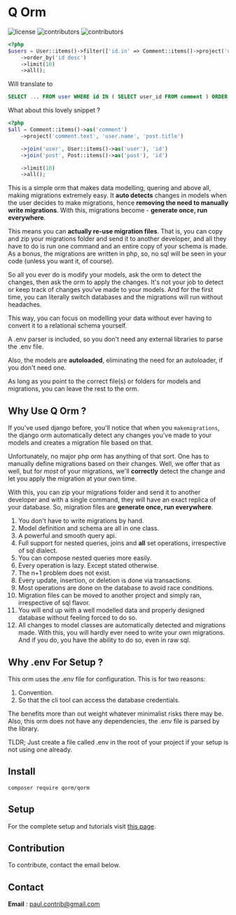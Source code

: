# **Q Orm**

![license](https://img.shields.io/github/license/phrenotype/qorm)
![contributors](https://img.shields.io/github/contributors/phrenotype/qorm)
![contributors](https://img.shields.io/github/languages/code-size/phrenotype/qorm)

```php
<?php
$users = User::items()->filter(['id.in' => Comment::items()->project('user')])
    ->order_by('id desc')
    ->limit(10)
    ->all();
```
Will translate to  

```sql
SELECT ... FROM user WHERE id IN ( SELECT user_id FROM comment ) ORDER BY id DESC LIMIT 10
```  

What about this lovely snippet ?  

```php
<?php
$all = Comment::items()->as('comment')
    ->project('comment.text', 'user.name', 'post.title')

    ->join('user', User::items()->as('user'), 'id')
    ->join('post', Post::items()->as('post'), 'id')

    ->limit(10)
    ->all();
```  

This is a simple orm that makes data modelling, quering and above all, making migrations extremely easy. It **auto detects** changes in models when the user decides to make migrations, hence **removing the need to manually write migrations**. With this, migrations become - **generate once, run everywhere**.

This means you can **actually re-use migration files**. That is, you can copy and zip your migrations folder and send it to another developer, and all they have to do is run one command and an entire copy of your schema is made. As a bonus, the migrations are written in php, so, no sql will be seen in your code (unless you want it, of course).

So all you ever do is modify your models, ask the orm to detect the changes, then ask the orm to apply the changes. It's not your job to detect or keep track of changes you've made to your models. And for the first time, you can literally switch databases and the migrations will run without headaches.

This way, you can focus on modelling your data without ever having to convert it to a relational schema yourself.

A .env parser is included, so you don't need any external libraries to parse the .env file.

Also, the models are **autoloaded**, eliminating the need for an autoloader, if you don't need one.

As long as you point to the correct file(s) or folders for models and migrations, you can leave the rest to the orm.

## Why Use Q Orm ?

If you've used django before, you'll notice that when you `makemigrations`, the django orm automatically detect any changes you've made to your models and creates a migration file based on that.

Unfortunately, no major php orm has anything of that sort. One has to manually define migrations based on their changes. Well, we offer that as well, but for *most* of your migrations, we'll **correctly** detect the change and let you apply the migration at your own time.

With this, you can zip your migrations folder and send it to another developer and with a single command, they will have an exact replica of your database. So, migration files are **generate once, run everywhere**.  

1. You don't have to write migrations by hand.
1. Model definition and schema are all in one class.
1. A powerful and smooth query api.
1. Full support for nested queries, joins and **all** set operations, irrespective of sql dialect.
1. You can compose nested queries more easily.
1. Every operation is lazy. Except stated otherwise.
1. The n+1 problem does not exist.
1. Every update, insertion, or deletion is done via transactions.
1. Most operations are done on the database to avoid race conditions.
1. Migration files can be moved to another project and simply ran, irrespective of sql flavor.
1. You will end up with a well modelled data and properly designed database without feeling forced to do so.
1. All changes to model classes are automatically detected and migrations made. With this, you will hardly ever need to write your own migrations. And if you do, you have the ability to do so, even in raw sql.

## Why .env For Setup ?
This orm uses the .env file for configuration. This is for two reasons:  

1. Convention.
1. So that the cli tool can access the database credentials.

The benefits more than out weight whatever minimalist risks there may be. Also, this orm does not have any dependencies, the .env file is parsed by the library.

TLDR; Just create a file called .env in the root of your project if your setup is not using one already.

## Install

`composer require qorm/qorm`

## Setup
For the complete setup and tutorials visit [this page](docs/setup.md).

## Contribution
To contribute, contact the email below.

## Contact
**Email** : paul.contrib@gmail.com  


